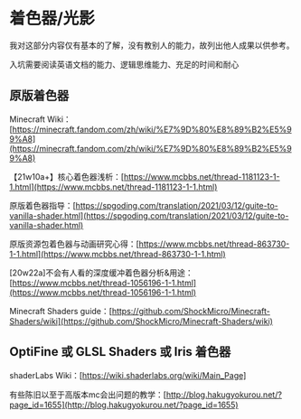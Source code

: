 # 着色器/光影

我对这部分内容仅有基本的了解，没有教别人的能力，故列出他人成果以供参考。

入坑需要阅读英语文档的能力、逻辑思维能力、充足的时间和耐心

## 原版着色器

Minecraft Wiki：[https://minecraft.fandom.com/zh/wiki/%E7%9D%80%E8%89%B2%E5%99%A8](https://minecraft.fandom.com/zh/wiki/%E7%9D%80%E8%89%B2%E5%99%A8)

【21w10a+】核心着色器浅析：[https://www.mcbbs.net/thread-1181123-1-1.html](https://www.mcbbs.net/thread-1181123-1-1.html)

原版着色器指导：[https://spgoding.com/translation/2021/03/12/guite-to-vanilla-shader.html](https://spgoding.com/translation/2021/03/12/guite-to-vanilla-shader.html)

原版资源包着色器与动画研究心得：[https://www.mcbbs.net/thread-863730-1-1.html](https://www.mcbbs.net/thread-863730-1-1.html)

[20w22a]不会有人看的深度缓冲着色器分析&用途：[https://www.mcbbs.net/thread-1056196-1-1.html](https://www.mcbbs.net/thread-1056196-1-1.html)

Minecraft Shaders guide：[https://github.com/ShockMicro/Minecraft-Shaders/wiki](https://github.com/ShockMicro/Minecraft-Shaders/wiki)

## OptiFine 或 GLSL Shaders 或 Iris 着色器

shaderLabs Wiki：[https://wiki.shaderlabs.org/wiki/Main_Page]

有些陈旧以至于高版本mc会出问题的教学：[http://blog.hakugyokurou.net/?page_id=1655](http://blog.hakugyokurou.net/?page_id=1655)

